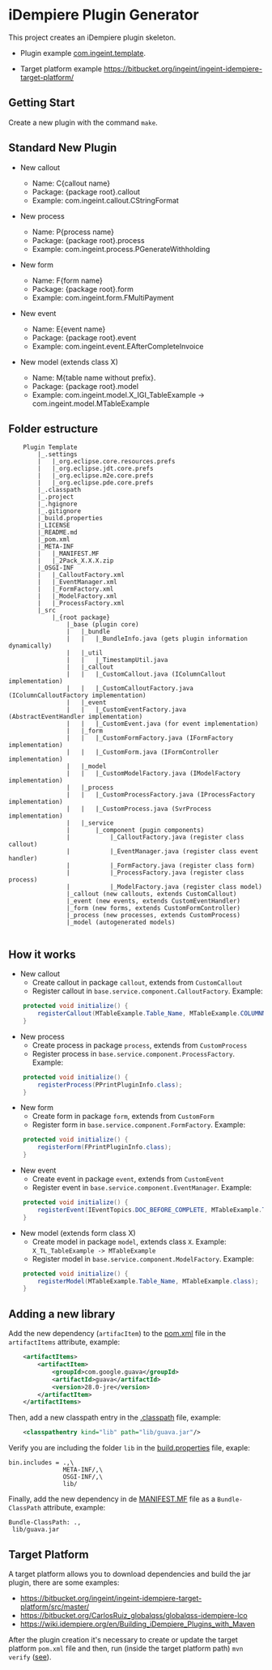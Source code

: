 # iDempiere Plugin Generator

This project creates an iDempiere plugin skeleton.

- Plugin example [com.ingeint.template](com.ingeint.template).

- Target platform example https://bitbucket.org/ingeint/ingeint-idempiere-target-platform/

## Getting Start

Create a new plugin with the command `make`.

## Standard New Plugin

- New callout
    * Name: C{callout name}
    * Package: {package root}.callout
    * Example: com.ingeint.callout.CStringFormat
    
- New process
    * Name: P{process name}
    * Package: {package root}.process
    * Example: com.ingeint.process.PGenerateWithholding
    
- New form
    * Name: F{form name}
    * Package: {package root}.form
    * Example: com.ingeint.form.FMultiPayment
    
- New event
    * Name: E{event name}
    * Package: {package root}.event
    * Example: com.ingeint.event.EAfterCompleteInvoice
    
- New model (extends class X)
    * Name: M{table name without prefix}. 
    * Package: {package root}.model
    * Example: com.ingeint.model.X_IGI_TableExample -> com.ingeint.model.MTableExample
    
## Folder estructure

```
    Plugin Template
        |_.settings
        |   |_org.eclipse.core.resources.prefs
        |   |_org.eclipse.jdt.core.prefs
        |   |_org.eclipse.m2e.core.prefs
        |   |_org.eclipse.pde.core.prefs
        |_.classpath
        |_.project
        |_.hgignore
        |_.gitignore
        |_build.properties
        |_LICENSE
        |_README.md
        |_pom.xml
        |_META-INF
        |   |_MANIFEST.MF
        |   |_2Pack_X.X.X.zip
        |_OSGI-INF
        |   |_CalloutFactory.xml
        |   |_EventManager.xml
        |   |_FormFactory.xml
        |   |_ModelFactory.xml
        |   |_ProcessFactory.xml
        |_src
            |_{root package}
                |_base (plugin core)
                |   |_bundle
                |   |   |_BundleInfo.java (gets plugin information dynamically)
                |   |_util
                |   |   |_TimestampUtil.java
                |   |_callout
                |   |   |_CustomCallout.java (IColumnCallout implementation)
                |   |   |_CustomCalloutFactory.java (IColumnCalloutFactory implementation)
                |   |_event
                |   |   |_CustomEventFactory.java (AbstractEventHandler implementation)
                |   |   |_CustomEvent.java (for event implementation)
                |   |_form
                |   |   |_CustomFormFactory.java (IFormFactory implementation)
                |   |   |_CustomForm.java (IFormController implementation)
                |   |_model
                |   |   |_CustomModelFactory.java (IModelFactory implementation)
                |   |_process
                |   |   |_CustomProcessFactory.java (IProcessFactory implementation)
                |   |   |_CustomProcess.java (SvrProcess implementation)
                |   |_service
                |       |_component (pugin components)
                |           |_CalloutFactory.java (register class callout)
                |           |_EventManager.java (register class event handler)
                |           |_FormFactory.java (register class form)
                |           |_ProcessFactory.java (register class process)
                |           |_ModelFactory.java (register class model)
                |_callout (new callouts, extends CustomCallout)
                |_event (new events, extends CustomEventHandler)
                |_form (new forms, extends CustomFormController)
                |_process (new processes, extends CustomProcess)
                |_model (autogenerated models)
        
```
 
## How it works

- New callout
    * Create callout in package `callout`, extends from `CustomCallout`
    * Register callout in `base.service.component.CalloutFactory`. Example:

```java
    protected void initialize() {
        registerCallout(MTableExample.Table_Name, MTableExample.COLUMNNAME_Text, CPrintPluginInfo.class);
    }
```

- New process
    * Create process in package `process`, extends from `CustomProcess`
    * Register process in `base.service.component.ProcessFactory`. Example:

```java
    protected void initialize() {
        registerProcess(PPrintPluginInfo.class);
    }
```

- New form
    * Create form in package `form`, extends from `CustomForm`
    * Register form in `base.service.component.FormFactory`. Example:

```java
    protected void initialize() {
        registerForm(FPrintPluginInfo.class);
    }
```

- New event
    * Create event in package `event`, extends from `CustomEvent`
    * Register event in `base.service.component.EventManager`. Example:

```java
    protected void initialize() {
        registerEvent(IEventTopics.DOC_BEFORE_COMPLETE, MTableExample.Table_Name, EPrintPluginInfo.class);
    }
```

- New model (extends form class X)
    * Create model in package `model`, extends class `X`. Example: `X_TL_TableExample -> MTableExample`
    * Register model in `base.service.component.ModelFactory`. Example:

```java
    protected void initialize() {
        registerModel(MTableExample.Table_Name, MTableExample.class);
    }
```

## Adding a new library

Add the new dependency (`artifacItem`) to the [pom.xml](com.ingeint.template/pom.xml) file in the `artifactItems` attribute, example:

```xml
    <artifactItems>
        <artifactItem>
            <groupId>com.google.guava</groupId>
            <artifactId>guava</artifactId>
            <version>28.0-jre</version>
        </artifactItem>
    </artifactItems>
```

Then, add a new classpath entry in the [.classpath](com.ingeint.template/.classpath) file, example:
```xml
    <classpathentry kind="lib" path="lib/guava.jar"/>
```

Verify you are including the folder `lib` in the [build.properties](com.ingeint.template/build.properties) file, exaple:

```properties
bin.includes = .,\
               META-INF/,\
               OSGI-INF/,\
               lib/

```

Finally, add the new dependency in de [MANIFEST.MF](com.ingeint.template/META-INF/MANIFEST.MF) file as a `Bundle-ClassPath` attribute, example:

```manifest
Bundle-ClassPath: .,
 lib/guava.jar
 ```
 
 ## Target Platform
 
 A target platform allows you to download dependencies and build the jar plugin, there are some examples:
 
 - https://bitbucket.org/ingeint/ingeint-idempiere-target-platform/src/master/
 - https://bitbucket.org/CarlosRuiz_globalqss/globalqss-idempiere-lco
 - https://wiki.idempiere.org/en/Building_iDempiere_Plugins_with_Maven
 
 After the plugin creation it's necessary to create or update the target platform `pom.xml` file
 and then, run (inside the target platform path) `mvn verify` ([see](https://bitbucket.org/ingeint/ingeint-idempiere-target-platform/src/185b9dc3652a9df1c3457c2c67b7e5a637f7cac7/Makefile#lines-2)).
 

